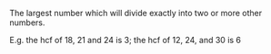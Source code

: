 The largest number which will divide exactly into two or more other
numbers.

E.g. the hcf of $18$, $21$ and $24$ is $3$; the hcf of $12$, $24$, and $30$ is $6$
